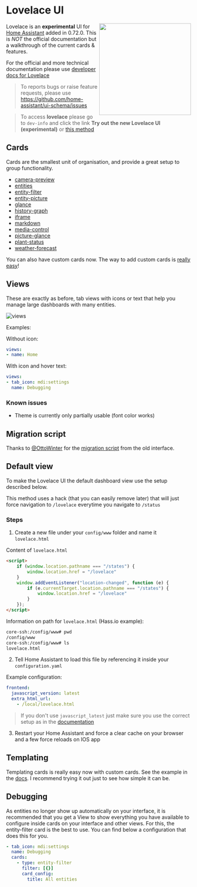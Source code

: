 # Lovelace UI 

<img align="right" height="250px" src="https://user-images.githubusercontent.com/7738048/41777567-6f8caa1a-7634-11e8-8ff4-a0589240d724.png">

Lovelace is an **experimental** UI for [Home Assistant](https://www.home-assistant.io/) added in 0.72.0. This is *NOT* the official documentation but a walkthrough of the current cards & features.

For the official and more technical documentation please use [developer docs for Lovelace](https://developers.home-assistant.io/docs/en/lovelace_index.html)

> To reports bugs or raise feature requests, please use https://github.com/home-assistant/ui-schema/issues

> To access **lovelace** please go to `dev-info` and click the link **Try out the new Lovelace UI (experimental)** or [this method](https://github.com/ciotlosm/docs-lovelace#default-view)

## Cards
Cards are the smallest unit of organisation, and provide a great setup to group functionality. 

- [camera-preview](card-camera-preview.md)
- [entities](card-entities.md)
- [entity-filter](card-entity-filter.md)
- [entity-picture](card-entity-picture.md)
- [glance](card-glance.md)
- [history-graph](card-history-graph.md)
- [iframe](card-iframe.md)
- [markdown](card-markdown.md)
- [media-control](card-media-control.md)
- [picture-glance](card-picture-glance.md)
- [plant-status](card-plant-status.md)
- [weather-forecast](card-weather-forecast.md)

You can also have custom cards now. The way to add custom cards is [really easy](https://developers.home-assistant.io/docs/en/lovelace_custom_card.html)!

## Views
These are exactly as before, tab views with icons or text that help you manage large dashboards with many entities. 

![views](https://user-images.githubusercontent.com/7738048/41777460-0c432b6e-7634-11e8-8738-ca078a552d06.gif)

Examples:

Without icon:
```yaml
views:
- name: Home
```

With icon and hover text:
```yaml
views:
- tab_icon: mdi:settings
  name: Debugging
```

### Known issues

- Theme is currently only partially usable (font color works)

## Migration script
Thanks to [@OttoWinter](https://github.com/OttoWinter) for the [migration script](https://gist.github.com/OttoWinter/730383148041824bc47786ea292572f8) from the old interface.


## Default view
To make the Lovelace UI the default dashboard view use the setup described below. 

This method uses a hack (that you can easily remove later) that will just force navigation to `/lovelace` everytime you navigate to `/status`

### Steps

1. Create a new file under your `config/www` folder and name it `lovelace.html`

Content of `lovelace.html`

```html
<script>
    if (window.location.pathname === "/states") {
        window.location.href = "/lovelace"
    }
    window.addEventListener("location-changed", function (e) {
        if (e.currentTarget.location.pathname === "/states") {
            window.location.href = "/lovelace"
        }
    });
</script>
```


Information on path for `lovelace.html` (Hass.io example):

```bash
core-ssh:/config/www# pwd
/config/www
core-ssh:/config/www# ls 
lovelace.html
```

2. Tell Home Assistant to load this file by referencing it inside your `configuration.yaml`

Example configuration:

```yaml
frontend:
  javascript_version: latest
  extra_html_url:
    - /local/lovelace.html
```

> If you don't use `javascript_latest` just make sure you use the correct setup as in the [documentation](https://www.home-assistant.io/components/frontend/#configuration-variables)

3. Restart your Home Assistant and force a clear cache on your browser and a few force reloads on IOS app

## Templating
Templating cards is really easy now with custom cards. See the example in the [docs](https://developers.home-assistant.io/docs/en/lovelace_custom_card.html#defining-your-card). I recommend trying it out just to see how simple it can be.

## Debugging
As entities no longer show up automatically on your interface, it is recommended that you get a View to show everything you have available to configure inside cards on your interface and other views. For this, the entity-filter card is the best to use. You can find below a configuration that does this for you. 

```yaml
- tab_icon: mdi:settings
  name: Debugging
  cards:
    - type: entity-filter
      filter: [{}]
      card_config:
        title: All entities
```